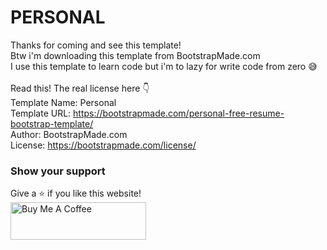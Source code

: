 # PERSONAL
Thanks for coming and see this template!
<br/>Btw i'm downloading this template from BootstrapMade.com
<br/>
I use this template to learn code but i'm to lazy for write code from zero 😅
<br/>
<br/>
Read this! The real license here 👇
<br/>Template Name: Personal
<br/>Template URL: https://bootstrapmade.com/personal-free-resume-bootstrap-template/
<br/>Author: BootstrapMade.com
<br/>License: https://bootstrapmade.com/license/


### Show your support
Give a ⭐ if you like this website!
<br/>
<a href="https://www.buymeacoffee.com/soumyajit4419" target="_blank"><img src="https://cdn.buymeacoffee.com/buttons/v2/default-violet.png" alt="Buy Me A Coffee" height= "60px" width= "217px" ></a>
